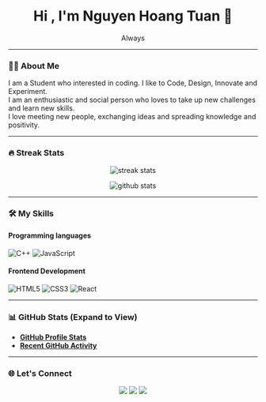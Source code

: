 <h1 align="center">Hi , I'm Nguyen Hoang Tuan 👋</h1>
<p align="center">Always</p>

---

### 👨‍💻 About Me
I am a Student who interested in coding. I like to Code, Design, Innovate and Experiment.  
I am an enthusiastic and social person who loves to take up new challenges and learn new skills.  
I love meeting new people, exchanging ideas and spreading knowledge and positivity.

---

### 🔥 Streak Stats
<p align="center">
  <img src="https://github-readme-streak-stats.herokuapp.com?user=USERNAME&theme=dark&hide_border=true" alt="streak stats" />
</p>

<p align="center">
  <img src="https://github-readme-stats.vercel.app/api?username=USERNAME&show_icons=true&theme=dark&hide_border=true" alt="github stats"/>
</p>

---

### 🛠 My Skills  

#### **Programming languages**
![C++](https://img.shields.io/badge/C++-00599C?style=for-the-badge&logo=c%2B%2B&logoColor=white)
![JavaScript](https://img.shields.io/badge/JavaScript-323330?style=for-the-badge&logo=javascript&logoColor=F7DF1E)

#### **Frontend Development**
![HTML5](https://img.shields.io/badge/HTML5-E34F26?style=for-the-badge&logo=html5&logoColor=white)
![CSS3](https://img.shields.io/badge/CSS3-1572B6?style=for-the-badge&logo=css3&logoColor=white)
![React](https://img.shields.io/badge/React-20232A?style=for-the-badge&logo=react&logoColor=61DAFB)

---

### 📊 GitHub Stats (Expand to View)
- [**GitHub Profile Stats**](https://github-readme-stats.vercel.app/api?username=USERNAME&show_icons=true&theme=dark)
- [**Recent GitHub Activity**](https://github-readme-streak-stats.herokuapp.com?user=USERNAME&theme=dark)

---

### 🌐 Let's Connect
<p align="center">
  <a href="https://www.facebook.com/nguyen.tuan.995073"><img src="https://img.shields.io/badge/Facebook-1877F2?style=for-the-badge&logo=facebook&logoColor=white"/></a>
  <a href="https://www.instagram.com/tunlonely"><img src="https://img.shields.io/badge/Instagram-E4405F?style=for-the-badge&logo=instagram&logoColor=white"/></a>
  <a href="tunlonely4019@gmail.com"><img src="https://img.shields.io/badge/Email-D14836?style=for-the-badge&logo=gmail&logoColor=white"/></a>
</p>

